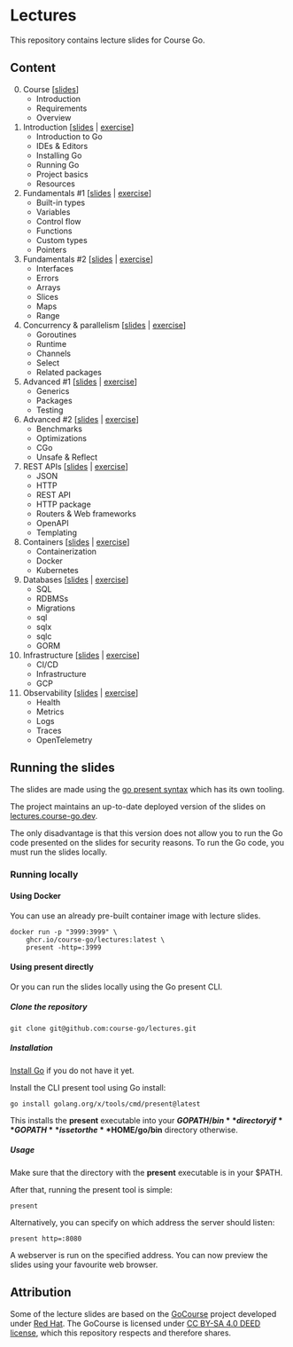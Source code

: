 # Lectures

This repository contains lecture slides for Course Go.

## Content

0. Course [[slides](https://lectures.course-go.dev/00-course.slide)]
    - Introduction
    - Requirements
    - Overview
1. Introduction [[slides](https://lectures.course-go.dev/01-introduction.slide) | [exercise](https://github.com/course-go/exercises/blob/master/01-workspace-and-project-basics/README.md)]
    - Introduction to Go
    - IDEs & Editors
    - Installing Go
    - Running Go
    - Project basics
    - Resources
2. Fundamentals #1 [[slides](https://lectures.course-go.dev/02-fundamentals.slide) | [exercise](https://github.com/course-go/exercises/blob/master/02-katas/README.md)]
    - Built-in types
    - Variables
    - Control flow
    - Functions
    - Custom types
    - Pointers
3. Fundamentals #2 [[slides](https://lectures.course-go.dev/03-fundamentals.slide) | [exercise](https://github.com/course-go/exercises/blob/master/03-katas/README.md)]
    - Interfaces
    - Errors
    - Arrays
    - Slices
    - Maps
    - Range
4. Concurrency & parallelism [[slides](https://lectures.course-go.dev/04-concurrency-and-parallelism.slide) | [exercise](https://github.com/course-go/exercises/blob/master/04-concurrency/README.md)]
    - Goroutines
    - Runtime
    - Channels
    - Select
    - Related packages
5. Advanced #1 [[slides](https://lectures.course-go.dev/05-advanced.slide) | [exercise](https://github.com/course-go/exercises/blob/master/05-generics-and-testing/README.md)]
    - Generics
    - Packages
    - Testing
6. Advanced #2 [[slides](https://lectures.course-go.dev/06-advanced.slide) | [exercise](https://github.com/course-go/exercises/blob/master/06-pprof/README.md)]
    - Benchmarks
    - Optimizations
    - CGo
    - Unsafe & Reflect
7. REST APIs [[slides](https://lectures.course-go.dev/07-rest-api.slide) | [exercise](https://github.com/course-go/exercises/blob/master/07-rest-api/README.md)]
    - JSON
    - HTTP
    - REST API
    - HTTP package
    - Routers & Web frameworks
    - OpenAPI
    - Templating
8. Containers [[slides](https://lectures.course-go.dev/08-containers.slide) | [exercise](https://github.com/course-go/exercises/blob/master/08-docker/README.md)]
    - Containerization
    - Docker
    - Kubernetes
9. Databases [[slides](https://lectures.course-go.dev/09-databases.slide) | [exercise](https://github.com/course-go/exercises/blob/master/09-databases/README.md)]
    - SQL
    - RDBMSs
    - Migrations
    - sql
    - sqlx
    - sqlc
    - GORM
10. Infrastructure [[slides](https://lectures.course-go.dev/10-infrastructure.slide) | [exercise](https://github.com/course-go/exercises/blob/master/10-infrastructure/README.md)]
    - CI/CD
    - Infrastructure
    - GCP
11. Observability [[slides](https://lectures.course-go.dev/11-observability.slide) | [exercise](https://github.com/course-go/exercises/blob/master/11-observability/README.md)]
    - Health
    - Metrics
    - Logs
    - Traces
    - OpenTelemetry

## Running the slides

The slides are made using the [go present syntax](https://pkg.go.dev/golang.org/x/tools/present) which has its own tooling.

The project maintains an up-to-date deployed version of the slides on [lectures.course-go.dev](lectures.course-go.dev).

The only disadvantage is that this version does not allow you to run the Go code presented on the slides for security reasons. 
To run the Go code, you must run the slides locally.

### Running locally

#### Using Docker

You can use an already pre-built container image with lecture slides.

```
docker run -p "3999:3999" \
    ghcr.io/course-go/lectures:latest \
    present -http=:3999
```

#### Using present directly

Or you can run the slides locally using the Go present CLI.

##### Clone the repository

```
git clone git@github.com:course-go/lectures.git
```

##### Installation

[Install Go](https://go.dev/doc/install) if you do not have it yet.

Install the CLI present tool using Go install:

```
go install golang.org/x/tools/cmd/present@latest
```

This installs the **present** executable into your 
**$GOPATH/bin** directory if **GOPATH** is set or the 
**$HOME/go/bin** directory otherwise.

##### Usage

Make sure that the directory with the **present** executable is in your $PATH. 

After that, running the present tool is simple:

```
present
```

Alternatively, you can specify on which address the server should listen:

```
present http=:8080
```

A webserver is run on the specified address. You can now preview the slides using your favourite web browser.

## Attribution

Some of the lecture slides are based on the [GoCourse](https://github.com/RedHatOfficial/GoCourse) 
project developed under [Red Hat](https://github.com/RedHatOfficial). The GoCourse is licensed under 
[CC BY-SA 4.0 DEED license](https://creativecommons.org/licenses/by-sa/4.0/deed.en), which this 
repository respects and therefore shares.

